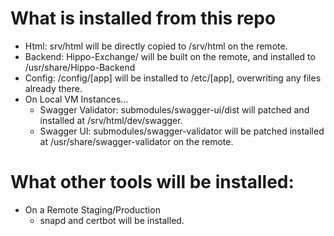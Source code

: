 # What is installed from this repo
* Html: srv/html will be directly copied to /srv/html on the remote.
* Backend: Hippo-Exchange/ will be built on the remote, and installed to /usr/share/Hippo-Backend
* Config: /config/[app] will be installed to /etc/[app], overwriting any files already there.
* On Local VM Instances...
	- Swagger Validator: submodules/swagger-ui/dist will patched and installed at /srv/html/dev/swagger.
	- Swagger UI: submodules/swagger-validator will be patched installed at /usr/share/swagger-validator on the remote.
# What other tools will be installed:
- On a Remote Staging/Production
	- snapd and certbot will be installed.
